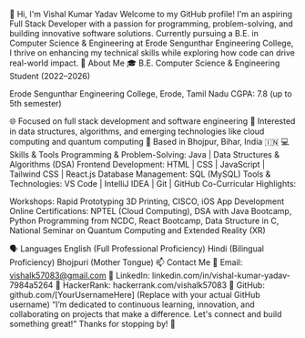 👋 Hi, I'm Vishal Kumar Yadav
Welcome to my GitHub profile!
I'm an aspiring Full Stack Developer with a passion for programming, problem-solving, and building innovative software solutions. Currently pursuing a B.E. in Computer Science & Engineering at Erode Sengunthar Engineering College, I thrive on enhancing my technical skills while exploring how code can drive real-world impact.
🌱 About Me
🎓 B.E. Computer Science & Engineering Student (2022–2026)

Erode Sengunthar Engineering College, Erode, Tamil Nadu
CGPA: 7.8 (up to 5th semester)

🌐 Focused on full stack development and software engineering
🧠 Interested in data structures, algorithms, and emerging technologies like cloud computing and quantum computing
📍 Based in Bhojpur, Bihar, India 🇮🇳
💻 Skills & Tools
Programming & Problem-Solving:
Java | Data Structures & Algorithms (DSA)
Frontend Development:
HTML | CSS | JavaScript | Tailwind CSS | React.js
Database Management:
SQL (MySQL)
Tools & Technologies:
VS Code | IntelliJ IDEA | Git | GitHub
Co-Curricular Highlights:

Workshops: Rapid Prototyping 3D Printing, CISCO, iOS App Development
Online Certifications: NPTEL (Cloud Computing), DSA with Java Bootcamp, Python Programming from NCDC, React Bootcamp, Data Structure in C, National Seminar on Quantum Computing and Extended Reality (XR)

🗣️ Languages
English (Full Professional Proficiency)
Hindi (Bilingual Proficiency)
Bhojpuri (Mother Tongue)
📫 Contact Me
📧 Email: vishalk57083@gmail.com
🔗 LinkedIn: linkedin.com/in/vishal-kumar-yadav-7984a5264
🔗 HackerRank: hackerrank.com/vishalk57083
🔗 GitHub: github.com/[YourUsernameHere]  (Replace with your actual GitHub username)
“I’m dedicated to continuous learning, innovation, and collaborating on projects that make a difference. Let's connect and build something great!”
Thanks for stopping by! 🚀
